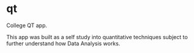 # qt

College QT app.

This app was built as a self study into quantitative techniques subject to further understand how Data Analysis works.
